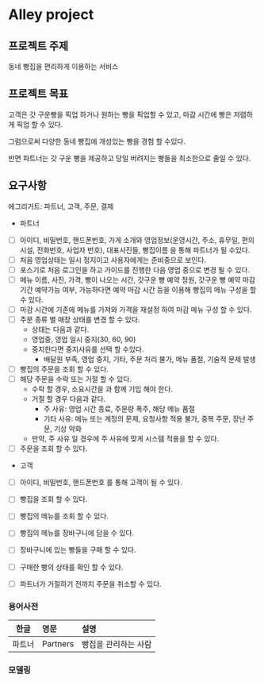 # Alley project

## 프로젝트 주제

동네 빵집을 편리하게 이용하는 서비스 

## 프로젝트 목표

고객은 갓 구운빵을 픽업 하거나 원하는 빵을 픽업할 수 있고,
마감 시간에 빵은 저렴하게 픽업 할 수 있다.

그럼으로써 다양한 동네 빵집에 개성있는 빵을 경험 할 수있다.

반면 파트너는 갓 구운 빵을 제공하고 당일 버려지는 빵들을 최소한으로 줄일 수 있다.

## 요구사항
에그리거트: 파트너, 고객, 주문, 결제

* 파트너

 -[ ] 아이디, 비밀번호, 핸드폰번호, 가게 소개와 영업정보(운영시간, 주소, 휴무일, 편의시설, 전화번호, 사업자 번호),
  대표사진들, 빵집이름 을 통해 파트너가 될 수있다.
 -[ ] 처음 영업상태는 일시 정지이고 사용자에게는 준비중으로 보인다.
 -[ ] 포스기로 처음 로그인을 하고 가이드를 진행한 다음 영업 중으로 변경 될 수 있다.
 -[ ] 메뉴 이름, 사진, 가격, 
 빵이 나오는 시간, 갓구운 빵 예약 정원, 갓구운 빵 예약 마감 기간
 예약가능 여부, 가능하다면 예약 마감 시간 등을 이용해 빵집의 메뉴 구성을 할 수 있다.
 -[ ] 마감 시간에 기존에 메뉴를 가져와 가격을 재설정 하여 마감 메뉴 구성 할 수 있다.
 -[ ] 주문 종류 별 매장 상태를 변경 할 수 있다.
    - 상태는 다음과 같다.
    - 영업중, 영업 일시 중지(30, 60, 90)
    - 중지한다면 중지사유를 선택 할 수있다.
        - 배달원 부족, 영업 중지, 기타, 주문 처리 불가, 메뉴 품절, 기술적 문제 발생
- [ ] 빵집의 주문을 조회 할 수 있다.
- [ ] 해당 주문을 수락 또는 거절 할 수 있다.
    - 수락 할 경우, 소요시간을 과 함께 기입 해야 한다.
    - 거절 할 경우 다음과 같다.
        - 주 사유: 영업 시간 종료, 주문량 폭주, 해당 메뉴 품절
        - 기타 사유: 메뉴 또는 계정의 문제, 요청사항 적용 불가, 중복 주문, 장난 주문, 기상 악화
    - 만약, 주 사유 일 경우에 주 사유에 맞게 시스템 적용을 할 수 있다.
- [ ] 주문을 조회 할 수 있다.

* 고객

- [ ] 아이디, 비밀번호, 핸드폰번호 를 통해 고객이 될 수 있다.
- [ ] 빵집을 조회 할 수 있다.
- [ ] 빵집의 메뉴를 조회 할 수 있다.
- [ ] 빵집의 메뉴를 장바구니에 담을 수 있다.
- [ ] 장바구니에 있는 빵들을 구매 할 수 있다.
- [ ] 구매한 빵의 상태를 확인 할 수 있다.
- [ ] 파트너가 거절하기 전까지 주문을 취소할 수 있다.


### 용어사전
| 한글                        | 영문              | 설명                 |  
| ---------- | :--------- | :---------- |  
| 파트너 | Partners | 빵집을 관리하는 사람 |  


### **모델링**
